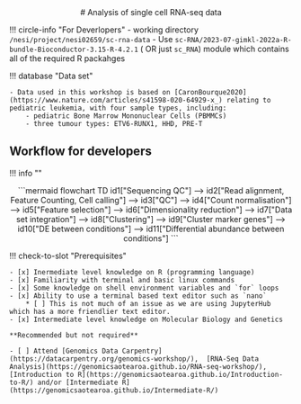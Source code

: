 <center>
# Analysis of single cell RNA-seq data
</center>

!!! circle-info "For Deverlopers"
    - working directory `/nesi/project/nesi02659/sc-rna-data`
    - Use `sc-RNA/2023-07-gimkl-2022a-R-bundle-Bioconductor-3.15-R-4.2.1` ( OR just `sc_RNA`) module which contains all of the required R packahges 



!!! database "Data set"

    - Data used in this workshop is based on [CaronBourque2020](https://www.nature.com/articles/s41598-020-64929-x_) relating to pediatric leukemia, with four sample types, including:
        - pediatric Bone Marrow Mononuclear Cells (PBMMCs)
        - three tumour types: ETV6-RUNX1, HHD, PRE-T

## Workflow for **developers**

!!! info ""

<center>
```mermaid
flowchart TD
    id1["Sequencing QC"] --> id2["Read alignment, Feature Counting, Cell calling"] --> id3["QC"] --> id4["Count normalisation"] --> id5["Feature selection"] --> id6["Dimensionality reduction"] --> id7["Data set integration"] --> id8["Clustering"] --> id9["Cluster marker genes"] --> id10["DE between conditions"] --> id11["Differential abundance between conditions"]
```
</center>


!!! check-to-slot "Prerequisites"
 
    - [x] Inermediate level knowledge on R (programming language)
    - [x] Familiarity with terminal and basic linux commands
    - [x] Some knowledge on shell environment variables and `for` loops
    - [x] Ability to use a terminal based text editor such as `nano` 
        * [ ] This is not much of an issue as we are using JupyterHub which has a more friendlier text editor.   
    - [x] Intermediate level knowledge on Molecular Biology and Genetics

    **Recommended but not required**

    - [ ] Attend [Genomics Data Carpentry](https://datacarpentry.org/genomics-workshop/),  [RNA-Seq Data Analysis](https://genomicsaotearoa.github.io/RNA-seq-workshop/), [Introduction to R](https://genomicsaotearoa.github.io/Introduction-to-R/) and/or [Intermediate R](https://genomicsaotearoa.github.io/Intermediate-R/)

<br>